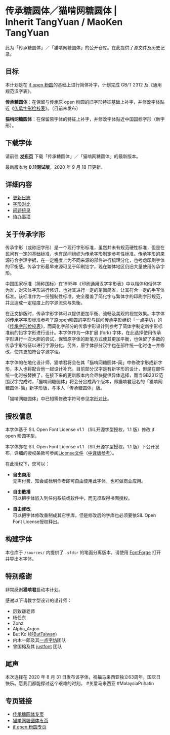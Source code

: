# 传承糖圆体／猫啃网糖圆体 | <br> Inherit TangYuan / MaoKen TangYuan

此为「传承糖圆体」／「猫啃网糖圆体」的公开仓库。在此提供了源文件及历史记录。

## 目标

本计划是在 [jf open 粉圆](https://github.com/justfont/open-huninn-font)的基础上进行简体补字，计划完成 GB/T 2312 及《通用规范汉字表》。

**传承糖圆体**：在保留与传承原 open 粉圆的旧字形特征基础上补字，并修改字体贴近《[传承字形检校表](github.com/ichitenfont/inheritedglyphs)》。（目前未发布）

**猫啃网糖圆体**：在保留原字体的特征上补字，并修改字体贴近中国国标字形（新字形）。

## 下载字体

请前往 **[发布页](https://github.com/NightFurySL2001/TangYuan-font/releases)** 下载「传承糖圆体」／「猫啃网糖圆体」的最新版本。

最新版本为 **0.11测试版**，2020 年 9 月 18 日更新。

## 详细内容

- [更新日志](./UPDATES.md)
- [字形对比](./GLYPH_COMPARE.md)
- [问题统录](./ISSUE_RECORD.md)
- [待办事项](./TO_DO.md)

## 关于传承字形

传承字形（或称旧字形）是一个现行字形标准，虽然并未有规范硬性标准，但是在民间有一定的基础标准，也有民间组织为传承字形制定参考性标准。传承字形的来源符合字理字据，在一定程度上为不同来源的部件进行梳理分化，也考虑印刷字体的平衡感。传承字形最早来源可见于印刷铅字，现在繁体地区仍旧大量使用传承字形。

中国国家标准（简称国标）在1965年《印刷通用汉字字形表》中以楷体和俗体字为准，对宋体字形进行修订，也对其进行一定的笔画简省，让其符合一定的手写体标准。该标准作为一份强制性标准，完全覆盖了简化字与繁体字的印刷字形规范，并且造成一定程度上的字源流失与失衡。

在正文排版时，传承字形字体可以提供更加平衡、流畅及美观的视觉效果。本字体的传承字字形标准参考了原open粉圆的字形与民间传承字形组织「一点字坊」的《[传承字形检校表](https://github.com/ichitenfont/inheritedglyphs)》，而简化字部分的传承字形设计则参考了简体字制定新字形标准前的铅字字形进行设计。本字体作为一体扩展 (fork) 字体，在此选择使用传承字形进行一次大胆的尝试，保留原字体的断笔方式使其更加平衡，也保留了多数的传承字形特征以进行字源分化。另外，原字体部分汉字也在部件统一化时也一并修改，使其更加符合字源字理。

本字体的在地化设计师，猫啃君将会在其「猫啃网糖圆体-简」中修改字形成新字形，本人也将配合他一起设计补充。目前部分汉字是有新字形的设计，但是在部件统一化时被替换了，在接下来的更新版本内会尽快提供异体选择，而当GB2312范围汉字完成时，「猫啃网糖圆体」将会分岔成两个版本，即猫啃君冠名的「猫啃网糖圆体-简」新字形版，与本人「传承糖圆体」版。

「猫啃网糖圆体」中已知需修改字符可参见[字形对比](./GLYPH_COMPARE.md)。


## 授权信息

本字体基于 SIL Open Font License v1.1 （SIL开源字型授权，1.1 版）修改 jf open 粉圆字型。

本字体亦在 SIL Open Font License v1.1 （SIL开源字型授权，1.1 版）下公开发布，详细的授权条款可参阅[License文件](./LICENSE.txt)（[中译版参考](./LICENSE_ZH.txt)）。

在此授权下，您可以：
- **自由商用**  
无需付费、知会或标明作者即可自由使用此字体，也可做商业应用。
  
- **自由散播**  
可以把字体嵌入到任何系统或软件中，而无须取得书面授权。
  
- **自由修改**  
可以把字体修改重制成其它字库，但是修改后的字库也必须要依SIL Open Font License授权释出。

## 构建字体

本仓库于 `/sources/` 内提供了 `.sfdir` 的笔画分离版本。请使用 [FontForge](https://fontforge.org/en-US/) 打开并导出本字体。

## 特别感谢

非常感谢**猫啃君**启动本计划。

感谢以下请教字型设计的设计师：
- 厉致谦老师
- 杨任东
- Zonz
- Alpha_Argon
- But Ko ([@ButTaiwan](https://github.com/ButTaiwan))
- 内木一郎及其[一点字坊](https://github.com/ichitenfont)团队
- 曾国榕及其 [justfont](https://github.com/justfont) 团队

## 尾声

本次选择在 2020 年 8 月 31 日发布该字体，祝福马来西亚独立63周年，国庆日快乐。愿我们都能撑过这个艰难的时刻。 #关爱马来西亚 #MalaysiaPrihatin

## 专页链接

- [传承糖圆体专页](https://nightfurysl2001.github.io/tangyuan/)
- [猫啃网糖圆体专页](https://maoken.com/tangyuan/)
- [jf open 粉圆专页](https://justfont.com/huninn/)


